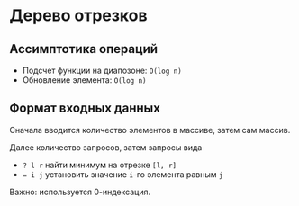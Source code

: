# Дерево отрезков

## Ассимптотика операций

* Подсчет функции на диапозоне: `O(log n)`
* Обновление элемента: `O(log n)`

## Формат входных данных

Сначала вводится количество элементов в массиве, затем сам массив.

Далее количество запросов, затем запросы вида

* `? l r` найти минимум на отрезке `[l, r]`
* `= i j` установить значение `i`-го элемента равным `j`

Важно: используется 0-индексация.
